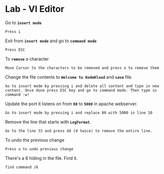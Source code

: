 # Lab - VI Editor

Go to **`insert mode`**
```
Press i
```

Exit from **`insert mode`** and go to **`command mode`**
```
Press ESC
```

To **`remove`** a character
```
Move Cursor to the characters to be removed and press x to remove them
```

Change the file contents to **`Welcome to KodeKloud`** and **`save`** file.
```
Go to insert mode by pressing i and delete all content and type in new content. Once done press ESC key and go to command mode. Then type in command :w!
```

Update the port it listens on from **`80`** to **`5000`** in apache webserver.
```
Go to insert mode by pressing i and replace 80 with 5000 in line 10
```

Remove the line that starts with **`LogFormat`**.
```
Go to the line 33 and press dd (d twice) to remove the entire line.
```

To undo the previous change
```
Press u to undo previous change
```

There's a 6 hiding in the file. Find it.
```
find command /6
```

